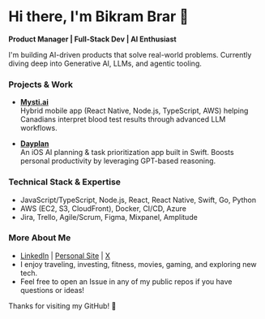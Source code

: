 # Hi there, I'm Bikram Brar 👋

**Product Manager | Full-Stack Dev | AI Enthusiast**

I'm building AI-driven products that solve real-world problems. Currently diving deep into Generative AI, LLMs, and agentic tooling.

### Projects & Work

- **[Mysti.ai](https://mysti.ai)**  
  Hybrid mobile app (React Native, Node.js, TypeScript, AWS) helping Canadians interpret blood test results through advanced LLM workflows.

- **[Dayplan](https://trydayplan.com)**  
  An iOS AI planning & task prioritization app built in Swift. Boosts personal productivity by leveraging GPT-based reasoning.

### Technical Stack & Expertise

- JavaScript/TypeScript, Node.js, React, React Native, Swift, Go, Python
- AWS (EC2, S3, CloudFront), Docker, CI/CD, Azure
- Jira, Trello, Agile/Scrum, Figma, Mixpanel, Amplitude

### More About Me

- [LinkedIn](https://linkedin.com/in/bikrambrar) | [Personal Site](https://bikrambrar.com) | [X](https://x.com/bikbrar)
- I enjoy traveling, investing, fitness, movies, gaming, and exploring new tech.
- Feel free to open an Issue in any of my public repos if you have questions or ideas!

Thanks for visiting my GitHub! :rocket:
